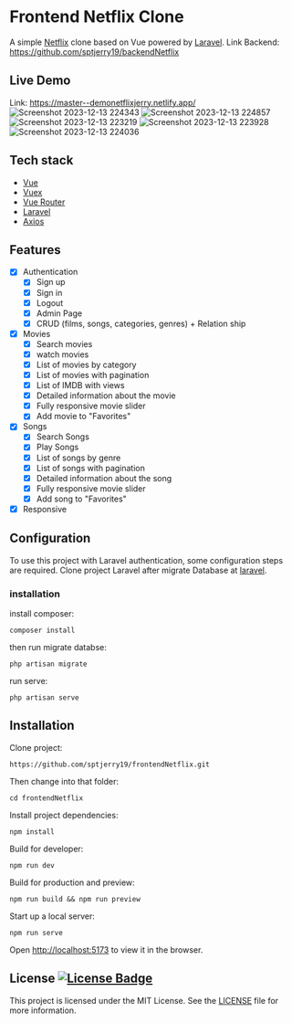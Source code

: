 # Frontend Netflix Clone
A simple [Netflix](https://netflix.com) clone based on Vue powered by [Laravel](https://laravel.com/).
Link Backend: https://github.com/sptjerry19/backendNetflix

## Live Demo
Link: https://master--demonetflixjerry.netlify.app/
![Screenshot 2023-12-13 224343](https://github.com/sptjerry19/frontendNetflix/assets/95573836/6d15d33c-ce2a-49ad-9da6-67a7df2ed88d)
![Screenshot 2023-12-13 224857](https://github.com/sptjerry19/frontendNetflix/assets/95573836/76ca165a-c9e4-49df-9d9b-272672d3d655)
![Screenshot 2023-12-13 223219](https://github.com/sptjerry19/frontendNetflix/assets/95573836/b23e3029-64cb-4fec-aa00-c39a2992341c)
![Screenshot 2023-12-13 223928](https://github.com/sptjerry19/frontendNetflix/assets/95573836/4ce21276-1974-47bb-9490-79f14d9d45ba)
![Screenshot 2023-12-13 224036](https://github.com/sptjerry19/frontendNetflix/assets/95573836/e604255b-9561-47ab-bc53-3490d4bb23ac)


## Tech stack
* [Vue](https://github.com/vuejs/vue)
* [Vuex](https://github.com/vuejs/vuex)
* [Vue Router](https://github.com/vuejs/vue-router)
* [Laravel](https://github.com/sptjerry19/backendNetflix)
* [Axios](https://axios-http.com/)

## Features
- [x] Authentication
  - [x] Sign up
  - [x] Sign in
  - [x] Logout
  - [x] Admin Page
  - [x] CRUD (films, songs, categories, genres) + Relation ship
- [x] Movies
  - [x] Search movies
  - [x] watch movies
  - [x] List of movies by category
  - [x] List of movies with pagination
  - [x] List of IMDB with views
  - [x] Detailed information about the movie
  - [x] Fully responsive movie slider
  - [x] Add movie to "Favorites"
- [x] Songs
  - [x] Search Songs
  - [x] Play Songs
  - [x] List of songs by genre
  - [x] List of songs with pagination
  - [x] Detailed information about the song
  - [x] Fully responsive movie slider
  - [x] Add song to "Favorites"
- [x] Responsive

## Configuration
To use this project with Laravel authentication, some configuration steps are required.
Clone project Laravel after migrate Database at [laravel](https://github.com/sptjerry19/backendNetflix).

### installation
install composer:
```shell
composer install
```
then run migrate databse:
```shell
php artisan migrate
```
run serve:
```shell
php artisan serve
```

## Installation
Clone project:
```shell
https://github.com/sptjerry19/frontendNetflix.git
```

Then change into that folder:
```shell
cd frontendNetflix
```

Install project dependencies:
```shell
npm install
```
Build for developer:
```shell
npm run dev
```

Build for production and preview:
```shell
npm run build && npm run preview
```

Start up a local server:
```shell
npm run serve
```

Open [http://localhost:5173](http://localhost:5173) to view it in the browser.

## License  <a href="https://github.com/approxipix/vue-netflix-clone/blob/master/LICENSE"><img src="https://img.shields.io/github/license/elangosundar/awesome-README-templates?color=2b9348" alt="License Badge"/></a>
This project is licensed under the MIT License. See the [LICENSE](https://github.com/approxipix/vue-netflix-clone/blob/master/LICENSE) file for more information.

